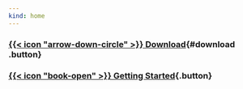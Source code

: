 ```yaml
---
kind: home
---
```


### [{{< icon "arrow-down-circle" >}} Download](https://github.com/enterprise-contract/ec-cli/releases/tag/snapshot){#download .button}

### [{{< icon "book-open" >}} Getting Started](./docs/user-guide/main/hitchhikers-guide.html){.button}
